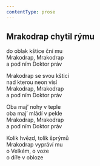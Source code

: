 ```yaml
---
contentType: prose
---
```


<section>

## Mrakodrap chytil rýmu

do oblak kštice ční mu  
Mrakodrap, Mrakodrap  
a pod ním Doktor práv

Mrakodrap se svou kšticí  
nad kterou neon visí  
Mrakodrap, Mrakodrap  
a pod ním Doktor práv

Oba maj’ nohy v teple  
oba maj’ mládí v pekle  
Mrakodrap, Mrakodrap  
a pod ním Doktor práv

Kolik hvězd, tolik šprýmů  
Mrakodrap vypráví mu  
o Velkém, o voze  
o díře v obloze

</section>
